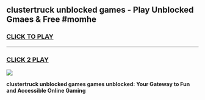 
## clustertruck unblocked games - Play Unblocked Gmaes & Free #momhe
<h3>
<a href="https://news.freeplayer.one?title=clustertruck_unblocked_games&ref=26F">CLICK TO PLAY</a></h3>
<hr>

<h3>
<a href="https://news.freeplayer.one?title=clustertruck_unblocked_games&ref=26F">CLICK 2 PLAY</a>
  
</h3>

<a href="https://news.freeplayer.one?title=clustertruck_unblocked_games&ref=26F/"><img src="https://clearcache.store/games.png"></a>


**clustertruck unblocked games games unblocked: Your Gateway to Fun and Accessible Online Gaming**
